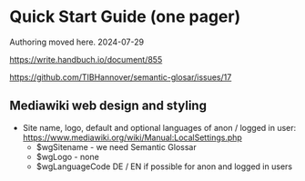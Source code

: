 # Quick Start Guide (one pager)

Authoring moved here. 2024-07-29

https://write.handbuch.io/document/855

https://github.com/TIBHannover/semantic-glosar/issues/17

## Mediawiki web design and styling 

  - Site name, logo, default and optional languages of anon / logged in user: https://www.mediawiki.org/wiki/Manual:LocalSettings.php
    - $wgSitename - we need Semantic Glossar
    - $wgLogo - none
    - $wgLanguageCode DE / EN if possible for anon and logged in users







